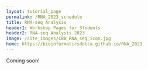 ```yaml
---
layout: tutorial_page
permalink: /RNA_2023_schedule
title: RNA-seq Analysis
header1: Workshop Pages for Students
header2: RNA-seq Analysis 2023
image: /site_images/CBW_RNA_seq_icon.jpg
home: https://bioinformaticsdotca.github.io/RNA_2023
---
```


Coming soon!


<!-- |                |                                            Monday, July 17                                             |                |                                              Tuesday, July 18                                              |                |                                        Wednesday, July 19                                         |
| :------------: | :----------------------------------------------------------------------------------------------------: | :------------: | :--------------------------------------------------------------------------------------------------------: | :------------: | :-----------------------------------------------------------------------------------------------: |
| Time (Eastern) |                                                 Module                                                 | Time (Eastern) |                                                   Module                                                   | Time (Eastern) |                                              Module                                               |
|      8:30      |                             <font color="green">Arrivals & Check-in</font>                             |      8:30      |                                    <font color="green">Arrivals</font>                                     |      8:30      |                                <font color="green">Arrivals</font>                                |
|      9:00      |                                       Welcome (Michelle Brazas)                                        |      9:00      |                       <font color="blue">Module 2: RNA alignment (practical)</font>                        |      9:00      | <font color="blue">Module 3: RNA Expression and Differential Expression (Practical cont'd)</font> |
|      9:30      |   <font color="purple">Module 1: Intro to RNAseq course/concepts (lecture) (Malachi Griffith)</font>   |     11:00      |                                  <font color="green">Break (30min)</font>                                  |     11:00      |                             <font color="green">Break (30min)</font>                              |
|     10:30      |                                <font color="green">Break (30min)</font>                                |     11:30      |                    <font color="blue">Module 2: RNA alignment (practical cont'd)</font>                    |     11:30      |        <font color="purple">Module 4: Pathway Analysis (Lecture) (Malachi Griffith)</font>        |
|     11:00      |                  <font color="blue">Module 1: RNAseq inputs and QC (practical)</font>                  |     12:30      |                                   <font color="green">Lunch (1hr)</font>                                   |     12:30      |                              <font color="green">Lunch (1hr)</font>                               |
|     12:30      |                                 <font color="green">Lunch (1hr)</font>                                 |     13:00      | <font color="purple">Module 3 - RNA Expression and Differential Expression (Lecture) (Obi Griffith)</font> |     13:30      |              <font color="blue">Module 4: Alignment Free Analysis (Practical)</font>              |
|     13:30      |              <font color="blue">Module 1: RNAseq inputs and QC (practical cont'd)</font>               |     14:30      |                                  <font color="green">Break (30min)</font>                                  |     15:30      |                             <font color="green">Break (30min)</font>                              |
|     15:30      |                                <font color="green">Break (30min)</font>                                |     15:00      |        <font color="blue">Module 3 - RNA Expression and Differential Expression (Practical)</font>         |     16:00      |                <font color="purple">Module 4: Batch Correction (Practical)</font>                 |
|     16:00      | <font color="purple">Module 2: RNA alignment concepts and file formats (lecture) (Obi Griffith)</font> |     18:00      |                                  <font color="green">End of Day 2</font>                                   |     17:00      |                                     Survey & Closing Remarks                                      |
|     17:00      |                                <font color="green">End of Day 1</font>                                 |                |                                                                                                            |     17:30      |                              <font color="green">End of Day 3</font>                              | -->
